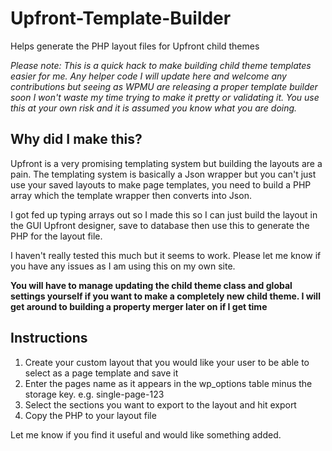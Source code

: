 # Upfront-Template-Builder
Helps generate the PHP layout files for Upfront child themes

*Please note: This is a quick hack to make building child theme templates easier for me.  Any helper code I will update here and welcome any contributions but seeing as WPMU are releasing a proper template builder soon I won't waste my time trying to make it pretty or validating it.  You use this at your own risk and it is assumed you know what you are doing.*

## Why did I make this?

Upfront is a very promising templating system but building the layouts are a pain.  The templating system is basically a Json wrapper but you can't just use your saved layouts to make page templates, you need to build a PHP array which the template wrapper then converts into Json.

I got fed up typing arrays out so I made this so I can just build the layout in the GUI Upfront designer, save to database then use this to generate the PHP for the layout file.

I haven't really tested this much but it seems to work.  Please let me know if you have any issues as I am using this on my own site.

**You will have to manage updating the child theme class and global settings yourself if you want to make a completely new child theme.  I will get around to building a property merger later on if I get time**

## Instructions

1. Create your custom layout that you would like your user to be able to select as a page template and save it
2. Enter the pages name as it appears in the wp_options table minus the storage key.  e.g. single-page-123
3. Select the sections you want to export to the layout and hit export
4. Copy the PHP to your layout file

Let me know if you find it useful and would like something added.

